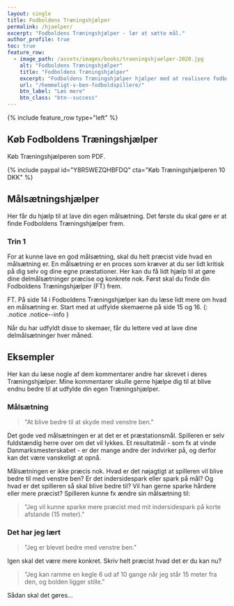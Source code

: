 ```yaml
---
layout: single
title: Fodboldens Træningshjælper
permalink: /hjaelper/
excerpt: "Fodboldens Træningshjælper - lær at sætte mål."
author_profile: true
toc: true
feature_row:
  - image_path: /assets/images/books/traeningshjaelper-2020.jpg
    alt: "Fodboldens Træningshjælper"
    title: "Fodboldens Træningshjælper"
    excerpt: "Fodboldens Træningshjælper hjælper med at realisere fodbolddrømmen gennem målsætninger og træningsråd. Dit hemmelige våben til at blive bedre til fodbold. Hæftet giver dig gode råd til, hvordan du kan blive bedre, samtidig med at du kan holde styr på træningen."
    url: "/hemmeligt-v-ben-fodboldspillere/"
    btn_label: "Læs mere"
    btn_class: "btn--success"
---
```


{% include feature_row type="left" %}

## Køb Fodboldens Træningshjælper

Køb Træningshjælperen som PDF.

{% include paypal id="Y8R5WEZQHBFDQ" cta="Køb Træningshjælperen 10 DKK" %}

## Målsætningshjælper

Her får du hjælp til at lave din egen målsætning. Det første du skal gøre er at finde Fodboldens Træningshjælper frem.

### Trin 1

For at kunne lave en god målsætning, skal du helt præcist vide hvad en målsætning er. En målsætning er en proces som kræver at du ser lidt kritisk på dig selv og dine egne præstationer. Her kan du få lidt hjælp til at gøre dine delmålsætninger præcise og konkrete nok. Først skal du finde din Fodboldens Træningshjælper (FT) frem.

FT. På side 14 i Fodboldens Træningshjælper kan du læse lidt mere om hvad en målsætning er. Start med at udfylde skemaerne på side 15 og 16.
{: .notice .notice--info }

Når du har udfyldt disse to skemaer, får du lettere ved at lave dine delmålsætninger hver måned.

## Eksempler

Her kan du læse nogle af dem kommentarer andre har skrevet i deres Træningshjælper. Mine kommentarer skulle gerne hjælpe dig til at blive endnu bedre til at udfylde din egen Træningshjælper.

### Målsætning

> "At blive bedre til at skyde med venstre ben."

Det gode ved målsætningen er at det er et præstationsmål. Spilleren er selv fuldstændig herre over om det vil lykkes. Et resultatmål - som fx at vinde Danmarksmesterskabet - er der mange andre der indvirker på, og derfor kan det være vanskeligt at opnå.

Målsætningen er ikke præcis nok. Hvad er det nøjagtigt at spilleren vil blive bedre til med venstre ben? Er det indersidespark eller spark på mål? Og hvad er det spilleren så skal blive bedre til? Vil han gerne sparke hårdere eller mere præcist? Spilleren kunne fx ændre sin målsætning til:

> "Jeg vil kunne sparke mere præcist med mit indersidespark på korte afstande (15 meter)."

### Det har jeg lært

> "Jeg er blevet bedre med venstre ben."

Igen skal det være mere konkret. Skriv helt præcist hvad det er du kan nu?

> "Jeg kan ramme en kegle 6 ud af 10 gange når jeg står 15 meter fra den, og bolden ligger stille."

Sådan skal det gøres...
